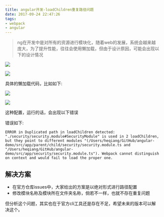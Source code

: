 ```yaml
---
title: angular开发-loadChildren重复路径问题
date: 2017-09-24 22:47:26
tags:
- webpack
- angular
---
```

> ng在开发中是对所有的资源进行模块化，随着web的发展，系统会越来越庞大，为了提升性能，往往会使用懒加载，但由于设计原因，可能会出现以下的设计情况

![](http://or0g12e5e.bkt.clouddn.com/blog/2017-09-24-144753.jpg)

![](http://or0g12e5e.bkt.clouddn.com/blog/2017-09-24-144849.jpg)

具体的懒加载代码，比如如下:

![](http://or0g12e5e.bkt.clouddn.com/blog/2017-09-24-145008.jpg)


![](http://or0g12e5e.bkt.clouddn.com/blog/2017-09-24-145032.jpg)

这种配置，运行的话，会出现以下错误

错误如下:
```
ERROR in Duplicated path in loadChildren detected: "./security/security.module#SecurityModule" is used in 2 loadChildren, but they point to different modules "(/Users/heqiang/GitHub/angular-demo/src/app/parent/child/security/security.module.ts and "/Users/heqiang/GitHub/angular-demo/src/app/security/security.module.ts"). Webpack cannot distinguish on context and would fail to load the proper one.

```

## 解决方案

+ 在官方仓库issues中，大家给出的方案是以绝对形式进行路径配置
+ 修改模块名称及模块所在文件夹名称，倘若不一样，也就不存在重复问题

但分析这个问题，其实也在于官方cli工具还是存在不足，希望未来的版本可以解决这个。